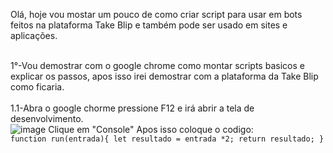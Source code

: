 Olá, hoje vou mostar um pouco de como criar script para usar em bots feitos na plataforma Take Blip e também pode ser usado em sites e aplicações.

<br>1°-Vou demostrar com o google chrome como montar scripts basicos e explicar os passos, apos isso irei demostrar com a plataforma da Take Blip como ficaria.<br>
<br>1.1-Abra o google chorme pressione F12 e irá abrir a tela de desenvolvimento.<br>
![image](https://user-images.githubusercontent.com/18338341/152656012-a2ba15d3-8d91-449a-9f92-2a75bb2beca3.png)
Clique em "Console"
Apos isso coloque o codigo:
<code> function run(entrada){
    let resultado = entrada *2;                                                 return resultado;
} <code>
